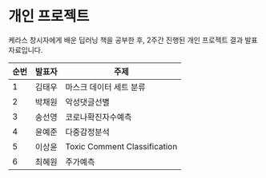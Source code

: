 개인 프로젝트
=========
케라스 창시자에게 배운 딥러닝 책을 공부한 후, 2주간 진행된 개인 프로젝트 결과 발표자료입니다. <br>

|순번|발표자|주제|
|------|---|---|
|1|김태우|마스크 데이터 세트 분류|
|2|박채원|악성댓글선별|
|3|송선영|코로나확진자수예측|
|4|윤예준|다중감정분석|
|5|이상윤|Toxic Comment Classification|
|6|최혜원|주가예측|
